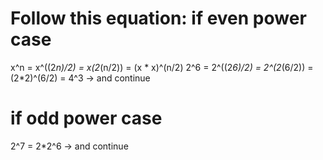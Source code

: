 # Follow this equation: if even power case
x^n = x^((2*n)/2) = x(2*(n/2)) = (x * x)^(n/2)
2^6 = 2^((2*6)/2) = 2^(2*(6/2)) = (2*2)^(6/2) = 4^3 -> and continue

# if odd power case
2^7 = 2*2^6 -> and continue
